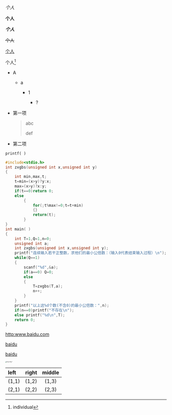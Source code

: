 *个人*

**个人**

***个人***

~~个人~~

<u>个人</u>

个人[^1]

[^1]:individual

- A

  + a

    - 1

      + ?

        

- 第一项

  > abc
  >
  > def

* 第二项

`printf( )`

```c
#include<stdio.h>
int zxgbs(unsigned int x,unsigned int y)
{
	int min,max,t;
	t=min=(x>y)?y:x;
	max=(x>y)?x:y;
	if(t==0)return 0;
	else 
		{
			for(;t%max!=0;t=t+min)
			{}
			return(t);
	    }
}
int main( )
{
	int T=1,Q=1,n=0;
	unsigned int a;
	int zxgbs(unsigned int x,unsigned int y);
	printf("连续输入若干正整数，求他们的最小公倍数：（输入0代表结束输入过程）\n");
    while(Q==1)
	{
		scanf("%d",&a);
		if(a==0) Q=0;
		else 
		{
			T=zxgbs(T,a);
		    n++;
		}
	}
	printf("以上这%d个数(不含0)的最小公倍数：",n);
	if(n==0)printf("不存在\n");
	else printf("%d\n",T);
	return 0;
}
```

<http:www.baidu.com>

[baidu](<http:www.baidu.com>)

[baidu][1]

[1]:http://www.baidu.com

<img src="https://i.loli.net/2021/10/03/K23jVeU1v8n9wai.jpg" alt="DawnSky7" style="zoom:25%;" />

|left|right|middle|
|:--------|--------:|:--------:|
|(1,1)|(1,2)|(1,3)|
|(2,1)|(2,2)|(2,3)|







